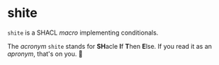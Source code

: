 # shite

`shite` is  a SHACL *macro* implementing conditionals.

The *acronym* `shite` stands for **SH**acle **I**f **T**hen **E**lse. If you read it as an *apronym*, that's on you. 🤭
